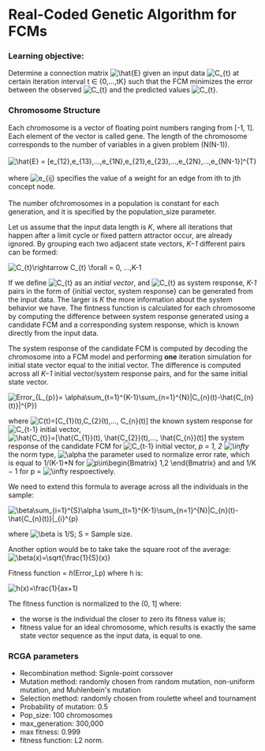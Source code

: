 # Real-Coded Genetic Algorithm for FCMs

### Learning objective:

Determine a connection matrix <img src="https://latex.codecogs.com/gif.latex?\hat{E}" title="\hat{E}" /> given an input data <img src="https://latex.codecogs.com/gif.latex?C_{t}" title="C_{t}" /> at certain iteration interval t ∈ {0,...,tK} such that the FCM minimizes the error between the observed <img src="https://latex.codecogs.com/gif.latex?C_{t}" title="C_{t}" /> and the predicted values <img src="https://latex.codecogs.com/gif.latex?\hat{C_{t+1}}" title="C_{t}" />.
<br>
### Chromosome Structure
Each chromosome is a vector of floating point numbers ranging from [-1, 1]. Each element of the vector is called gene. The length of the chromosome corresponds to the number of variables in a given problem (N(N-1)). 
<br><br>
<img src="https://latex.codecogs.com/gif.latex?\hat{E}&space;=&space;[e_{12},e_{13},...,e_{1N},e_{21},e_{23},...,e_{2N},...,e_{NN-1}]^{T}" title="\hat{E} = [e_{12},e_{13},...,e_{1N},e_{21},e_{23},...,e_{2N},...,e_{NN-1}]^{T}" />
<br><br> 
where <img src="https://latex.codecogs.com/gif.latex?e_{ij}" title="e_{ij}" /> specifies the value of a weight for an edge from ith to jth concept node.
<br><br>
The number ofchromosomes in a population is constant for each generation, and it is specified by the population_size parameter.

Let us assume that the input data length is <em>K</em>, where all iterations that happen after a limit cycle or fixed
pattern attractor occur, are already ignored. By grouping each two adjacent state vectors, <em>K−1</em> different
pairs can be formed:

<img src="https://latex.codecogs.com/gif.latex?C_{t}\rightarrow&space;C_{t}&space;\forall&space;=&space;0,&space;...,K-1" title="C_{t}\rightarrow C_{t} \forall = 0, ...,K-1" />

If we define <img src="https://latex.codecogs.com/gif.latex?C_{t}" title="C_{t}" /> as an <em>initial vector</em>, and <img src="https://latex.codecogs.com/gif.latex?C_{t+1}" title="C_{t}" /> as system response, <em>K-1</em> pairs in the form of {initial vector, system response} can be generated from the input data. The larger is <em>K</em> the more information about the system behavior we have. The fintness function is calculated for each chromosome by computing the difference between system response generated using a candidate FCM and a corresponding system response, which is known directly from the input data. 

The system response of the candidate FCM is computed by decoding the chromosome into a FCM model and performing <b>one</b> iteration simulation for initial state vector equal to the initial vector. The difference is computed across all <em>K−1</em> initial vector/system response pairs, and for the same initial state vector.

<img src="https://latex.codecogs.com/gif.latex?Error_{L_{p}}=&space;\alpha\sum_{t=1}^{K-1}\sum_{n=1}^{N}|C_{n}(t)-\hat{C_{n}(t)}|^{P})" title="Error_{L_{p}}= \alpha\sum_{t=1}^{K-1}\sum_{n=1}^{N}|C_{n}(t)-\hat{C_{n}(t)}|^{P})" />

where <img src="https://latex.codecogs.com/gif.latex?C(t)=[C_{1}(t),C_{2}(t),...,&space;C_{n}(t)]" title="C(t)=[C_{1}(t),C_{2}(t),..., C_{n}(t)]" /> the known system response for <img src="https://latex.codecogs.com/gif.latex?C_{t-1}" title="C_{t-1}" /> initial vector, <img src="https://latex.codecogs.com/gif.latex?\hat{C_{t}}=[\hat{C_{1}}(t),&space;\hat{C_{2}}(t),...,&space;\hat{C_{n}}(t)]" title="\hat{C_{t}}=[\hat{C_{1}}(t), \hat{C_{2}}(t),..., \hat{C_{n}}(t)]" /> the system response of the candidate FCM for <img src="https://latex.codecogs.com/gif.latex?C_{t-1}" title="C_{t-1}" /> initial vector, <em>p = 1, 2 <img src="https://latex.codecogs.com/gif.latex?\infty" title="\infty" /> </em> the norm type, <img src="https://latex.codecogs.com/gif.latex?\alpha" title="\alpha" /> the parameter used to normalize error rate, which is equal to 1/(K-1)*N for  <img src="https://latex.codecogs.com/gif.latex?p\in\begin{Bmatrix}&space;1,2&space;\end{Bmatrix}" title="p\in\begin{Bmatrix} 1,2 \end{Bmatrix}" /> and and 1/K − 1 for p =  <img src="https://latex.codecogs.com/gif.latex?\infty" title="\infty" /> respoectively.


We need to extend this formula to average across all the individuals in the sample:

<img src="https://latex.codecogs.com/gif.latex?\beta\sum_{i=1}^{S}\alpha&space;\sum_{t=1}^{K-1}\sum_{n=1}^{N}|C_{n}(t)-\hat{C_{n}(t)}|_{i}^{p}" title="\beta\sum_{i=1}^{S}\alpha \sum_{t=1}^{K-1}\sum_{n=1}^{N}|C_{n}(t)-\hat{C_{n}(t)}|_{i}^{p}" />

where <img src="https://latex.codecogs.com/gif.latex?\beta" title="\beta" /> is 1/S; S = Sample size.

Another option would be to take take the square root of the average:
<img src="https://latex.codecogs.com/gif.latex?\beta(x)=\sqrt{\frac{1}{S}(x)}" title="\beta(x)=\sqrt{\frac{1}{S}(x)}" />



Fitness function = <em>h</em>(Error_Lp)
where h is:

<img src="https://latex.codecogs.com/gif.latex?h(x)=\frac{1}{ax&plus;1}" title="h(x)=\frac{1}{ax+1}" />

The fitness function is normalized to the (0, 1] where:
* the worse is the individual the closer to zero its fitness value is;
* fitness value for an ideal chromosome, which results is exactly the same state vector sequence as the
input data, is equal to one.

### RCGA parameters

* Recombination method: Signle-point corssover
* Mutation method: randomly chosen from random mutation, non-uniform mutation, and Muhlenbein's mutation
* Selection method: randomly chosen from roulette wheel and tournament
* Probability of mutation: 0.5
* Pop_size: 100 chromosomes 
* max_generation: 300,000
* max fitness: 0.999
* fitness function: L2 norm.

